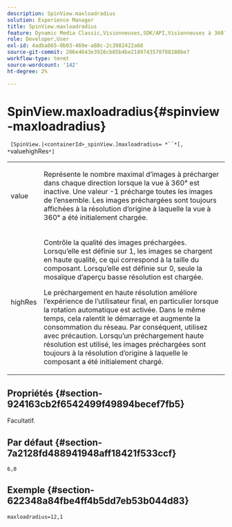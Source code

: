 ```yaml
---
description: SpinView.maxloadradius
solution: Experience Manager
title: SpinView.maxloadradius
feature: Dynamic Media Classic,Visionneuses,SDK/API,Visionneuses à 360°
role: Developer,User
exl-id: 4adba865-0b03-469e-a88c-2c3982422a68
source-git-commit: 206e4643e3926cb85b4be2189743578f88180be7
workflow-type: tm+mt
source-wordcount: '142'
ht-degree: 2%

---
```


# SpinView.maxloadradius{#spinview-maxloadradius}

` [SpinView.|<containerId>_spinView.]maxloadradius= *``*[, *`valuehighRes`*]`

<table id="table_49FFD1BC53B846F09A6D214BC8C5C3FE"> 
 <tbody> 
  <tr> 
   <td colname="col1"> <p> <span class="codeph"><span class="varname"> value</span></span> </p> </td> 
   <td colname="col2"> <p> Représente le nombre maximal d’images à précharger dans chaque direction lorsque la vue à 360° est inactive. Une valeur <span class="codeph"> -1</span> précharge toutes les images de l’ensemble. Les images préchargées sont toujours affichées à la résolution d’origine à laquelle la vue à 360° a été initialement chargée. </p> </td> 
  </tr> 
  <tr> 
   <td colname="col1"> <p><span class="codeph"><span class="varname"> highRes</span></span> </p> </td> 
   <td colname="col2"> <p> Contrôle la qualité des images préchargées. Lorsqu’elle est définie sur <span class="codeph"> 1</span>, les images se chargent en haute qualité, ce qui correspond à la taille du composant. Lorsqu’elle est définie sur <span class="codeph"> 0</span>, seule la mosaïque d’aperçu basse résolution est chargée. </p> <p>Le préchargement en haute résolution améliore l’expérience de l’utilisateur final, en particulier lorsque la rotation automatique est activée. Dans le même temps, cela ralentit le démarrage et augmente la consommation du réseau. Par conséquent, utilisez avec précaution. Lorsqu’un préchargement haute résolution est utilisé, les images préchargées sont toujours à la résolution d’origine à laquelle le composant a été initialement chargé. </p> </td> 
  </tr> 
 </tbody> 
</table>

## Propriétés {#section-924163cb2f6542499f49894becef7fb5}

Facultatif.

## Par défaut {#section-7a2128fd488941948aff18421f533ccf}

`6,0`

## Exemple {#section-622348a84fbe4ff4b5dd7eb53b044d83}

`maxloadradius=12,1`
